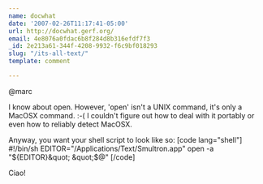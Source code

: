 ```yaml
---
name: docwhat
date: '2007-02-26T11:17:41-05:00'
url: http://docwhat.gerf.org/
email: 4e8076a0fdac6b8f284d8b316efdf7f3
_id: 2e213a61-344f-4208-9932-f6c9bf018293
slug: "/its-all-text/"
template: comment

---
```


@marc

I know about open.  However, 'open' isn't a UNIX command, it's only a MacOSX command. :-(  I couldn't figure out how to deal with it portably or even how to reliably detect MacOSX.

Anyway, you want your shell script to look like so:
[code lang="shell"]
#!/bin/sh
EDITOR=&quot;/Applications/Text/Smultron.app&quot;
open -a &quot;${EDITOR}&quot; &quot;$@&quot;
[/code]

Ciao!

